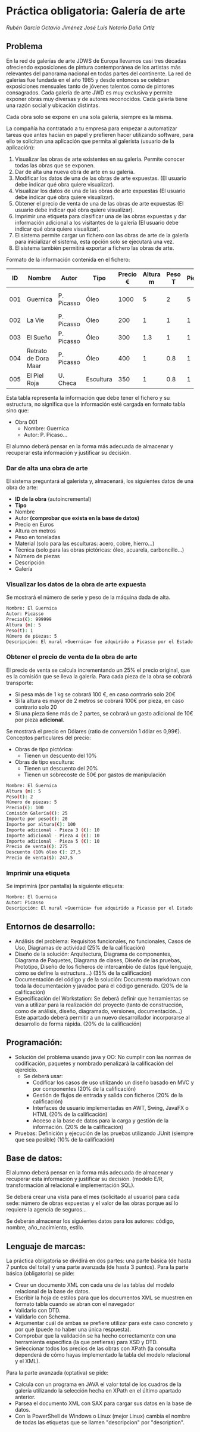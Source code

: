 # Práctica obligatoria: Galería de arte

*Rubén García*
*Octavio Jiménez*
*José Luis Notario*
*Dalia Ortiz*

## Problema

En la red de galerías de arte JDWS de Europa llevamos casi tres décadas ofreciendo exposiciones de pintura contemporánea de los artistas más relevantes del panorama nacional en todas partes del continente. La red de galerías fue fundada en el año 1985 y desde entonces se celebran exposiciones mensuales tanto de jóvenes talentos como de pintores consagrados.
Cada galería de arte JWD es muy exclusiva y permite exponer obras muy diversas y de autores reconocidos. Cada galería tiene una razón social y ubicación distintas.

Cada obra solo se expone en una sola galería, siempre es la misma.

La compañía ha contratado a tu empresa para empezar a automatizar tareas que antes hacían en papel y prefieren hacer utilizando software, para ello te solicitan una aplicación que permita al galerista (usuario de la aplicación):
1. Visualizar las obras de arte existentes en su galería. Permite conocer todas las obras que se exponen.
2. Dar de alta una nueva obra de arte en su galería.
3. Modificar los datos de una de las obras de arte expuestas. (El usuario debe indicar qué obra quiere visualizar).
4. Visualizar los datos de una de las obras de arte expuestas (El usuario debe indicar qué obra quiere visualizar).
5. Obtener el precio de venta de una de las obras de arte expuestas (El usuario debe indicar qué obra quiere visualizar).
6. Imprimir una etiqueta para clasificar una de las obras expuestas y dar información adicional a los visitantes de la galería (El usuario debe indicar qué obra quiere visualizar).
7. El sistema permite cargar un fichero con las obras de arte de la galería para inicializar el sistema, esta opción solo se ejecutará una vez.
8. El sistema también permitirá exportar a fichero las obras de arte.

Formato de la información contenida en el fichero:

| ID | Nombre | Autor | Tipo | Precio € | Altura m | Peso T | Piezas | Descripción |
|--|--|--|--|--|--|--|--|--|
|001|Guernica|P. Picasso|Óleo|1000|5|2|5|Cuadro de la guerra civil|
|002|La Vie|P. Picasso|Óleo|200|1|1|1|Óleo|
|003|El Sueño|P. Picasso|Óleo|300|1.3|1|1|Óleo|
|004|Retrato de Dora Maar| P. Picasso|Óleo|400|1|0.8|1|Óleo|
|005|El Piel Roja|U. Checa|Escultura|350|1|0.8|1|Escultura|

Esta tabla representa la información que debe tener el fichero y su estructura, no significa que la información esté cargada en formato tabla sino que:

- Obra 001
  - Nombre: Guernica
  - Autor: P. Picaso...

El alumno deberá pensar en la forma más adecuada de almacenar y recuperar esta información y justificar su decisión.

### Dar de alta una obra de arte

El sistema preguntará al galerista y, almacenará, los siguientes datos de una obra de arte:

- **ID de la obra** (autoincremental)
- **Tipo**
- Nombre
- Autor **(comprobar que exista en la base de datos)**
- Precio en Euros
- Altura en metros
- Peso en toneladas
- Material (solo para las esculturas: acero, cobre, hierro...)
- Técnica (solo para las obras pictóricas: óleo, acuarela, carboncillo...)
- Número de piezas
- Descripción
- Galería

### Visualizar los datos de la obra de arte expuesta

Se mostrará el número de serie y peso de la máquina dada de alta.

```bash
Nombre: El Guernica
Autor: Picasso
Precio(€): 999999
Altura (m): 5
Peso(t): 1
Número de piezas: 5
Descripción: El mural «Guernica» fue adquirido a Picasso por el Estado español en 1937.

```

### Obtener el precio de venta de la obra de arte

El precio de venta se calcula incrementando un 25% el precio original, que es la comisión que se lleva la galería.
Para cada pieza de la obra se cobrará transporte:
- Si pesa más de 1 kg se cobrará 100 €, en caso contrario solo 20€
- Si la altura es mayor de 2 metros se cobrará 100€ por pieza, en caso contrario solo 20
- Si una pieza tiene más de 2 partes, se cobrará un gasto adicional de 10€ por pieza **adicional**.
  
Se mostrará el precio en Dólares (ratio de conversión 1 dólar es 0,99€).
Conceptos particulares del precio:
- Obras de tipo pictórica:
  - Tienen un descuento del 10%
- Obras de tipo escultura:
  - Tienen un descuento del 20%
  - Tienen un sobrecoste de 50€ por gastos de manipulación

```bash
Nombre: El Guernica
Altura (m): 5
Peso(t): 2
Número de piezas: 5
Precio(€): 100
Comisión Galería(€): 25
Importe por peso(€): 20
Importe por altura(€): 100
Importe adicional - Pieza 3 (€): 10
Importe adicional - Pieza 4 (€): 10
Importe adicional - Pieza 5 (€): 10
Precio de venta(€): 275
Descuento (10% óleo €): 27,5
Precio de venta($): 247,5
```

### Imprimir una etiqueta

Se imprimirá (por pantalla) la siguiente etiqueta:

```bash
Nombre: El Guernica
Autor: Picasso
Descripción: El mural «Guernica» fue adquirido a Picasso por el Estado español en 1937.
```

## Entornos de desarrollo:

- Análisis del problema: Requisitos funcionales, no funcionales, Casos de Uso, Diagramas de actividad (25% de la calificación)
- Diseño de la solución: Arquitectura, Diagrama de componentes, Diagrama de Paquetes, Diagrama de clases, Diseño de las pruebas, Prototipo, Diseño de los ficheros de intercambio de datos (qué lenguaje, cómo se define la estructura...) (35% de la calificación)
- Documentación del código y de la solución: Documento markdown con toda la documentación y javadoc para el código generado. (20% de la calificación)
- Especificación del Workstation: Se deberá definir que herramientas se van a utilizar para la realización del proyecto (tanto de construcción, como de análisis, diseño, diagramado, versiones, documentación...) Este apartado deberá permitir a un nuevo desarrollador incorporarse al desarrollo de forma rápida. (20% de la calificación)

## Programación:

- Solución del problema usando java y OO: No cumplir con las normas de codificación, paquetes y nombrado penalizará la calificación del ejercicio.
  - Se deberá usar:
    - Codificar los casos de uso utilizando un diseño basado en MVC y por componentes (20% de la calificación)
    - Gestión de flujos de entrada y salida con ficheros (20% de la calificación)
    - Interfaces de usuario implementadas en AWT, Swing, JavaFX o HTML (20% de la calificación)
    - Acceso a la base de datos para la carga y gestión de la información. (20% de la calificación)
- Pruebas: Definición y ejecución de las pruebas utilizando JUnit (siempre que sea posible) (10% de la calificación)

## Base de datos:

El alumno deberá pensar en la forma más adecuada de almacenar y recuperar esta información y justificar su decisión. (modelo E/R, transformación al relacional e implementación SQL).

Se deberá crear una vista para el mes (solicitado al usuario) para cada sede: número de obras expuestas y el valor de las obras porque así lo requiere la agencia de seguros...

Se deberán almacenar los siguientes datos para los autores: código, nombre, año_nacimiento, estilo.

## Lenguaje de marcas:

La práctica obligatoria se dividirá en dos partes: una parte básica (de hasta 7 puntos del total) y una parte avanzada (de hasta 3 puntos). Para la parte básica (obligatoria) se pide:

- Crear un documento XML con cada una de las tablas del modelo relacional de la base de datos. 
- Escribir la hoja de estilos para que los documentos XML se muestren en formato tabla cuando se abran con el navegador 
- Validarlo con DTD. 
- Validarlo con Schema. 
- Argumentar cuál de ambas se prefiere utilizar para este caso concreto y por qué (puede no haber una única respuesta). 
- Comprobar que la validación se ha hecho correctamente con una herramienta específica (la que prefieras) para XSD y DTD. 
- Seleccionar todos los precios de las obras con XPath (la consulta dependerá de cómo hayas implementado la tabla del modelo relacional y el XML).

Para la parte avanzada (optativa) se pide: 

- Calcula con un programa en JAVA el valor total de los cuadros de la galería utilizando la selección hecha en XPath en el último apartado anterior.
- Parsea el documento XML con SAX para cargar sus datos en la base de datos. 
- Con la PowerShell de Windows o Linux (mejor Linux) cambia el nombre de todas las etiquetas que se llamen "descripcion" por "description".